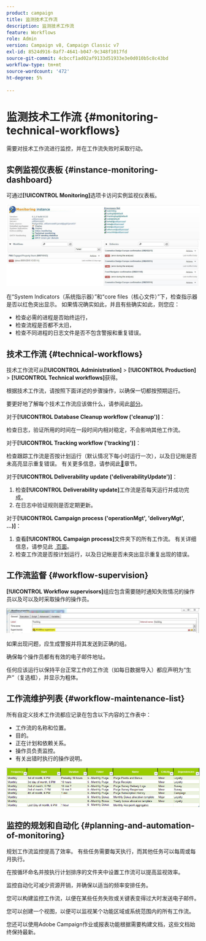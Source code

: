 ```yaml
---
product: campaign
title: 监测技术工作流
description: 监测技术工作流
feature: Workflows
role: Admin
version: Campaign v8, Campaign Classic v7
exl-id: 8524d916-8af7-4641-b047-9c348f1017fd
source-git-commit: 4cbccf1ad02af9133d51933e3e0d010b5c8c43bd
workflow-type: tm+mt
source-wordcount: '472'
ht-degree: 5%

---
```


# 监测技术工作流 {#monitoring-technical-workflows}

需要对技术工作流进行监控，并在工作流失败时采取行动。

## 实例监视仪表板 {#instance-monitoring-dashboard}

可通过&#x200B;**[!UICONTROL Monitoring]**&#x200B;选项卡访问实例监视仪表板。

![](assets/monitoring_technical_workflows1.png)

在“System Indicators（系统指示器）”和“core files（核心文件）”下，检查指示器是否以红色突出显示。 如果情况确实如此，并且有些确实如此，则您应：

* 检查必需的进程是否始终运行，
* 检查流程是否都不太旧，
* 检查不同进程的日志文件是否不包含警报和重复错误。

## 技术工作流 {#technical-workflows}

技术工作流可从&#x200B;**[!UICONTROL Administration]** > **[!UICONTROL Production]** > **[!UICONTROL Technical workflows]**&#x200B;获得。

根据技术工作流，请按照下面详述的步骤操作，以确保一切都按预期运行。

要更好地了解每个技术工作流应该做什么，请参阅此[部分](technical-workflows.md)。

对于&#x200B;**[!UICONTROL Database Cleanup workflow ('cleanup')]**：

检查日志，验证所用的时间在一段时间内相对稳定，不会影响其他工作流。

对于&#x200B;**[!UICONTROL Tracking workflow ('tracking')]**：

检查跟踪工作流是否按计划运行（默认情况下每小时运行一次），以及日记帐是否未高亮显示重复错误。 有关更多信息，请参阅此[&#128279;](delivery.md)章节。

对于&#x200B;**[!UICONTROL Deliverability update ('deliverabilityUpdate')]**：

1. 检查&#x200B;**[!UICONTROL Deliverability update]**&#x200B;工作流是否每天运行并成功完成。
1. 在日志中验证规则是否定期更新。

对于&#x200B;**[!UICONTROL Campaign process ('operationMgt', 'deliveryMgt', ...)]**：

1. 查看&#x200B;**[!UICONTROL Campaign process]**&#x200B;文件夹下的所有工作流。 有关详细信息，请参见此 [&#x200B; 页面](technical-workflows.md)。
1. 检查工作流是否按计划运行，以及日记帐是否未突出显示重复出现的错误。

## 工作流监督 {#workflow-supervision}

**[!UICONTROL Workflow supervisors]**&#x200B;组应包含需要随时通知失败情况的操作员以及可以及时采取操作的操作员。

![](assets/monitoring_technical_workflows3.png)

如果出现问题，应生成警报并将其发送到正确的组。

确保每个操作员都有有效的电子邮件地址。

任何应该运行以保持平台正常工作的工作流（如每日数据导入）都应声明为“生产”（复选框），并显示为粗体。

## 工作流维护列表 {#workflow-maintenance-list}

所有自定义技术工作流都应记录在包含以下内容的工作表中：

* 工作流的名称和位置。
* 目的。
* 正在计划和依赖关系。
* 操作员负责监控。
* 有关出错时执行的操作说明。

![](assets/monitoring_technical_workflows4.png)

## 监控的规划和自动化 {#planning-and-automation-of-monitoring}

规划工作流监控提高了效率。 有些任务需要每天执行，而其他任务可以每周或每月执行。

在按循环命名并按执行计划排序的文件夹中设置工作流可以提高监视效率。

监控自动化可减少资源开销，并确保以适当的频率安排任务。

您可以构建监控工作流，以便在某些任务失败或关键表变得过大时发送电子邮件。

您可以创建一个视图，以便可以监视某个功能区域或系统范围内的所有工作流。

您还可以使用Adobe Campaign作业或报表功能根据需要构建文档，这些文档始终保持最新。
